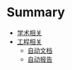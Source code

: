 # Summary

* [学术相关](academic/Summary.md)
* [工程相关](engineering/Summary.md)
    * [自动文档](engineering/docs.md)
    * [自动报告](engineering/report.md)